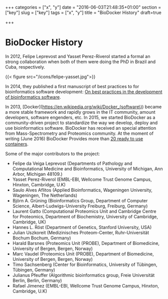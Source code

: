+++
categories = ["x", "y"]
date = "2016-06-03T21:48:35+01:00"
section = ["key"]
slug = ["key"]
tags = ["x", "y"]
title = "BioDocker History"
draft=true

+++

# BioDocker History

In 2012, Felipe Leprevost and Yasset Perez-Riverol started a formal an strong collaboration when both of them were doing the PhD in Brazil
and Cuba, respectively. 
 
{{< figure src="/icons/felipe-yasset.jpg">}} 

In 2014, they published a first manuscript of best practices to for bioinformatics software development:
[On best practices in the development of bioinformatics software](http://journal.frontiersin.org/article/10.3389/fgene.2014.00199).

In 2013, [Docker](https://en.wikipedia.org/wiki/Docker_(software\)) became a more stable framework and rapidly grows in the IT community, 
amount developers, software engenders, etc. In 2015, we started BioDocker as a community-driven project to standardize the way we 
develop, deploy and use bioinformatics software. BioDocker has received an special attention from Mass-Spectrometry and Proteomics 
community. At the moment of writing (June 2016) BioDocker Provides more
than [20 ready to use containers](https://github.com/BioDocker/containers).

Some of the major contributors to the project: 

- Felipe da Veiga Leprevost (Departments of Pathology and Computational Medicine and Bioinformatics, University of Michigan, Ann Arbor, Michigan 48109.)
- Yasset Perez-Riverol (EMBL-EBI, Wellcome Trust Genome Campus, Hinxton, Cambridge, U.K)
- Saulo Alves Aflitos (Applied Bioinformatics, Wageningen University, Wageningen, The Netherlands)
- Björn A. Grüning (Bioinformatics Group, Department of Computer Science, Albert-Ludwigs-University Freiburg, Freiburg, Germany)
- Laurent Gatto (Computational Proteomics Unit and Cambridge Centre for Proteomics, Department of Biochemistry, University of Cambridge, Cambridge, UK) 
- Hannes L. Röst (Department of Genetics, Stanford University, USA)
- Julian Uszkoreit (Medizinisches Proteom-Center, Ruhr-Universität Bochum Bochum, Germany)
- Harald Barsnes (Proteomics Unit (PROBE), Department of Biomedicine, University of Bergen, Bergen, Norway)
- Marc Vaudel (Proteomics Unit (PROBE), Department of Biomedicine, University of Bergen, Bergen, Norway)
- Timo Sachsenberg (Center for Bioinformatics, University of Tübingen, Tübingen, Germany)
- Julianus Pfeuffer (Algorithmic bioinformatics group, Freie Universität Berlin, Berlin, Germany)
- Rafael Jimenez (EMBL-EBI, Wellcome Trust Genome Campus, Hinxton, Cambridge, U.K)

 
